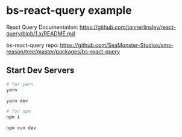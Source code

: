 # bs-react-query example

React Query Documentation: https://github.com/tannerlinsley/react-query/blob/1.x/README.md

bs-react-query repo: https://github.com/SeaMonster-Studios/sms-reason/tree/master/packages/bs-react-query

## Start Dev Servers

```bash
# for yarn
yarn 

yarn dev

# for npm
npm i

npm run dev
```